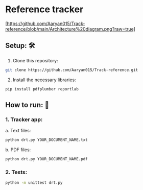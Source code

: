# Reference tracker
[https://github.com/Aaryan015/Track-reference/blob/main/Architecture%20diagram.png?raw=true]

## Setup: 🛠️
1. Clone this repository:
```sh
git clone https://github.com/Aaryan015/Track-reference.git
```
2. Install the necessary libraries:
```sh
pip install pdfplumber reportlab
```

## How to run: 🏃
### 1. Tracker app:
a. Text files:
```sh
python drt.py YOUR_DOCUMENT_NAME.txt
```

b. PDF files:
```sh
python drt.py YOUR_DOCUMENT_NAME.pdf
```

### 2. Tests:
```sh
python -m unittest drt.py
```
